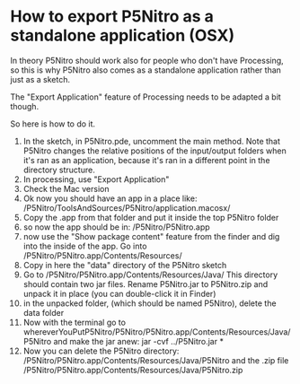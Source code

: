 How to export P5Nitro as a standalone application (OSX)
===================================

In theory P5Nitro should work also for people who don't have Processing, so this is why P5Nitro also comes as a standalone application rather than just as a sketch.

The "Export Application" feature of Processing needs to be adapted a bit
though.

So here is how to do it.

1. In the sketch, in P5Nitro.pde, uncomment the main method. Note that P5Nitro changes the relative positions of the input/output folders when it's ran as an application, because it's ran in a different point in the directory structure.
2. In processing, use "Export Application"
3. Check the Mac version
4. Ok now you should have an app in a place like:
  /P5Nitro/ToolsAndSources/P5Nitro/application.macosx/
5. Copy the .app from that folder and put it inside the top P5Nitro folder
6. so now the app should be in:
  /P5Nitro/P5Nitro.app
7. now use the "Show package content" feature from the finder and dig
into the inside of the app. Go into
  /P5Nitro/P5Nitro.app/Contents/Resources/
8. Copy in here the "data" directory of the P5Nitro sketch
9. Go to
  /P5Nitro/P5Nitro.app/Contents/Resources/Java/
This directory should contain two jar files. Rename P5Nitro.jar to P5Nitro.zip
and unpack it in place (you can double-click it in Finder)
10. in the unpacked folder, (which should be named P5Nitro), delete the data folder
11. Now with the terminal go to
  whereverYouPutP5Nitro/P5Nitro/P5Nitro.app/Contents/Resources/Java/P5Nitro
and make the jar anew:
  jar -cvf ../P5Nitro.jar *
12. Now you can delete the P5Nitro directory:
  /P5Nitro/P5Nitro.app/Contents/Resources/Java/P5Nitro
and the .zip file
  /P5Nitro/P5Nitro.app/Contents/Resources/Java/P5Nitro.zip
